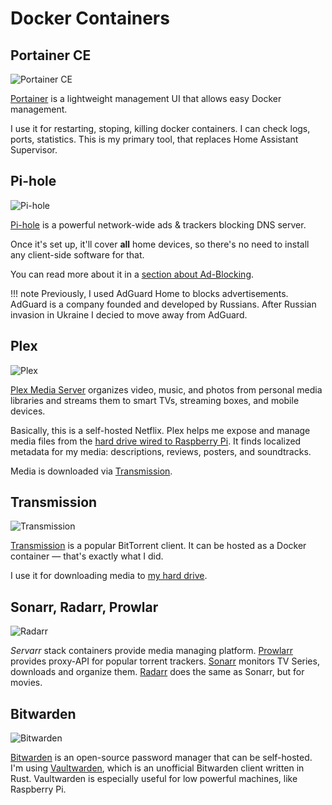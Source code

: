 # Docker Containers

## Portainer CE

![Portainer CE](https://user-images.githubusercontent.com/3459374/115123723-ffddd080-9fc6-11eb-8f26-e11f48ef185e.png)

[Portainer](https://documentation.portainer.io) is a lightweight management UI that allows easy Docker management.

I use it for restarting, stoping, killing docker containers. I can check logs, ports, statistics. This is my primary tool, that replaces Home Assistant Supervisor.

## Pi-hole

![Pi-hole](https://user-images.githubusercontent.com/3459374/182233051-71f35e28-ac2e-4541-905d-abff4c09e132.png)

[Pi-hole](https://pi-hole.net) is a powerful network-wide ads & trackers blocking DNS server.

Once it's set up, it'll cover **all** home devices, so there's no need to install any client-side software for that.

You can read more about it in a [section about Ad-Blocking](../ad-blocking).

<!-- prettier-ignore -->
!!! note
    Previously, I used AdGuard Home to blocks advertisements. AdGuard is a company founded and developed by Russians. After Russian invasion in Ukraine I decied to move away from AdGuard.

## Plex

![Plex](https://user-images.githubusercontent.com/3459374/115125503-2acd2200-9fd1-11eb-8c99-3c839e639a98.png)

[Plex Media Server](https://www.plex.tv/media-server-downloads/#plex-media-server) organizes video, music, and photos from personal media libraries and streams them to smart TVs, streaming boxes, and mobile devices.

Basically, this is a self-hosted Netflix. Plex helps me expose and manage media files from the [hard drive wired to Raspberry Pi](../../hardware#media-volume). It finds localized metadata for my media: descriptions, reviews, posters, and soundtracks.

Media is downloaded via [Transmission](#transmission).

## Transmission

![Transmission](https://user-images.githubusercontent.com/3459374/115125563-ac24b480-9fd1-11eb-84f6-0767b70ee4a0.png)

[Transmission](https://transmissionbt.com/) is a popular BitTorrent client. It can be hosted as a Docker container — that's exactly what I did.

I use it for downloading media to [my hard drive](../../hardware#media-volume).

## Sonarr, Radarr, Prowlar

![Radarr](https://user-images.githubusercontent.com/3459374/224509674-9486bf8d-73f2-438e-90dd-de1914fee56c.png)

_Servarr_ stack containers provide media managing platform. [Prowlarr](https://github.com/Prowlarr/Prowlarr) provides proxy-API for popular torrent trackers. [Sonarr](https://sonarr.tv) monitors TV Series, downloads and organize them. [Radarr](https://radarr.video) does the same as Sonarr, but for movies.

## Bitwarden

![Bitwarden](https://user-images.githubusercontent.com/3459374/116572155-642c5880-a914-11eb-964c-1db0c962a5ef.png)

[Bitwarden](https://bitwarden.com/) is an open-source password manager that can be self-hosted. I'm using [Vaultwarden](https://github.com/dani-garcia/vaultwarden), which is an unofficial Bitwarden client written in Rust. Vaultwarden is especially useful for low powerful machines, like Raspberry Pi.
